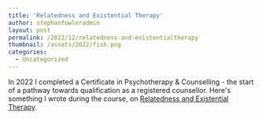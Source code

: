 ```yaml
---
title: 'Relatedness and Existential Therapy'
author: stephanfowleradmin
layout: post
permalink: /2022/12/relatedness-and-existentialtherapy
thumbnail: /assets/2022/fish.png
categories:
  - Uncategorized
---
```


In 2022 I completed a Certificate in Psychotherapy & Counselling - the start of a pathway towards qualification as a registered counsellor. Here's something I wrote
during the course, on [Relatedness and Existential Therapy](https://medium.com/@stephanfowler/relatedness-and-existential-therapy-6e010005faa7).

